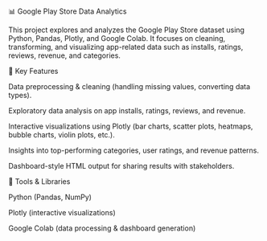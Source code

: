 📊 Google Play Store Data Analytics

This project explores and analyzes the Google Play Store dataset using Python, Pandas, Plotly, and Google Colab.
It focuses on cleaning, transforming, and visualizing app-related data such as installs, ratings, reviews, revenue, and categories.

🔹 Key Features

Data preprocessing & cleaning (handling missing values, converting data types).

Exploratory data analysis on app installs, ratings, reviews, and revenue.

Interactive visualizations using Plotly (bar charts, scatter plots, heatmaps, bubble charts, violin plots, etc.).

Insights into top-performing categories, user ratings, and revenue patterns.

Dashboard-style HTML output for sharing results with stakeholders.

🔧 Tools & Libraries

Python (Pandas, NumPy)

Plotly (interactive visualizations)

Google Colab (data processing & dashboard generation)
